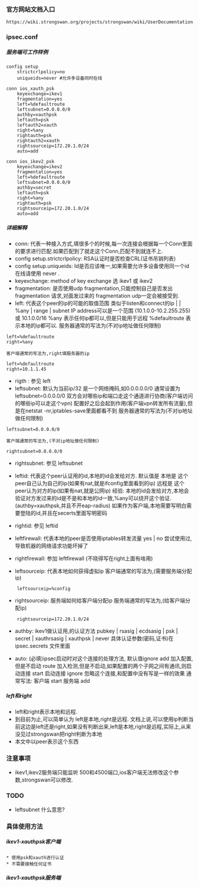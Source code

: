 ### 官方网站文档入口
```
https://wiki.strongswan.org/projects/strongswan/wiki/UserDocumentation
```

### ipsec.conf
##### 服务端可工作样例
```
config setup
    strictcrlpolicy=no
    uniqueids=never #允许多设备同时在线

conn ios_xauth_psk
    keyexchange=ikev1
    fragmentation=yes
    left=%defaultroute
    leftsubnet=0.0.0.0/0
    authby=xauthpsk
    leftauth=psk
    leftauth2=xauth
    right=%any
    rightauth=psk
    rightauth2=xauth
    rightsourceip=172.20.1.0/24
    auto=add

conn ios_ikev2_psk
    keyexchange=ikev2
    fragmentation=yes
    left=%defaultroute
    leftsubnet=0.0.0.0/0
    authby=secret
    leftauth=psk
    right=%any
    rightauth=psk
    rightsourceip=172.20.1.0/24
    auto=add
```

##### 详细解释
* conn: 代表一种接入方式,填很多个的时候,每一次连接会根据每一个Conn里面的要求进行匹配.如果匹配到了就走这个Conn,匹配不到就连不上.
* config setup.strictcrlpolicy: RSA认证时是否检查CRL(证书吊销列表)
* config setup.uniqueids: Id是否应该唯一,如果需要允许多设备使用同一个id在线请使用 never .
* keyexchange: method of key exchange 选 ikev1 或 ikev2
* fragmentation: 是否使用udp fragmentation,只能控制自己是否发出 fragmentation 请求,对面发过来的 fragmentation udp一定会被接受到.
* left: 代表这个peer的ip的可能的取值范围 类似于listen和connect的ip
	<ip address> | <fqdn> | %any | range | subnet
	IP address可以是一个范围 (10.1.0.0-10.2.255.255) 或 10.1.0.0/16
	%any 表示任何ip都可以,但是只能用于远程
	%defaultroute 表示本地的ip都可以.
	服务器通常的写法为(不对ip地址做任何限制)
``` 
left=%defaultroute
right=%any
```
	客户端通常的写法为,right填服务器的ip
```
left=%defaultroute
right=10.1.1.45   
```

* rigth : 参见 left
* leftsubnet: 默认为当前ip/32 
	是一个网络掩码,如0.0.0.0.0/0 
	通常设置为 leftsubnet=0.0.0.0/0 
	双方会对哪些ip和端口走这个通道进行协商(客户端访问的哪些ip可以走这个vpn)
	配置好之后会起到作用(客户端vpn转发所有流量),但是在netstat -nr,iptables-save里面都看不到
		服务器通常的写法为(不对ip地址做任何限制)
``` 
leftsubnet=0.0.0.0/0
```
	客户端通常的写法为,(不对ip地址做任何限制)
```
rightsubnet=0.0.0.0/0
```

* rightsubnet: 参见 leftsubnet
* leftid: 代表这个peer认证用的id,本地的id会发给对方.
	默认值是 
		本地是 这个peer自己认为自己的ip(如果有nat,就是ifconfig里面看到的ip)
		远程是 这个peer认为对方的ip(如果有nat,就是公网ip)
	经验:
		本地的id会发给对方,本地会验证对方发过来的id是不是和本地的id一致,%any可以绕开这个验证.(authby=xauthpsk,并且不开eap-radius)
		如果作为客户端,本地需要写明白需要登陆的id,并且在secerts里面写明密码

* rightid: 参见 leftid
* leftfirewall: 代表本地的peer是否使用iptables转发流量
	yes | no
	尝试使用过,导致机器的网络请求功能坏掉了
* rightfirewall: 参加 leftfirewall (不晓得写在right上面有啥用)

* leftsourceip: 代表本地如何获得虚拟ip
	客户端通常的写法为,(需要服务端分配ip)
```
    leftsourceip=%config
```
* rightsourceip: 服务端如何给客户端分配ip
	服务端通常的写法为,(给客户端分配ip)
```
    rightsourceip=172.20.1.0/24
```

* authby: ikev1做认证用,的认证方法
	pubkey | rsasig | ecdsasig | psk | secret | xauthrsasig | xauthpsk | never
	具体认证参数(密码,证书)在 ipsec.secrets 文件里面

* auto: (必填)ipsec启动时对这个连接的处理方法,
	默认值ignore
	add 加入配置,但是不启动
	route 加入检测,但是不启动,如果配置的两个子网之间有通讯,则启动连接
	start 启动连接
	ignore 忽略这个连接,和配置中没有写是一样的效果
	通常写法: 客户端 start 服务端 add

##### left和right
* left和right表示本地和远程.
* 到目前为止,可以简单认为 left是本地,right是远程.
	文档上说,可以使用ip判断当前这边是left还是right,如果没有判断出来,left是本地,right是远程,实际上,从来没见过strongswan把right判断为本地
* 本文中以peer表示这个东西


### 注意事项
* ikev1,ikev2服务端只能监听 500和4500端口,ios客户端无法修改这个参数,strongswan可以修改.

### TODO
* leftsubnet 什么意思?

### 具体使用方法
##### ikev1-xauthpsk客户端
	* 使用psk和xauth进行认证
	* 不需要接触任何证书
##### ikev1-xauthpsk服务端